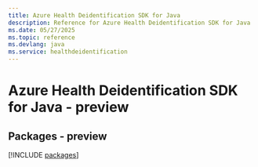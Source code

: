 ```yaml
---
title: Azure Health Deidentification SDK for Java
description: Reference for Azure Health Deidentification SDK for Java
ms.date: 05/27/2025
ms.topic: reference
ms.devlang: java
ms.service: healthdeidentification
---
```

# Azure Health Deidentification SDK for Java - preview
## Packages - preview
[!INCLUDE [packages](health-deidentification-index.md)]